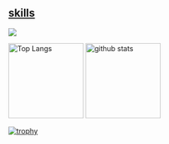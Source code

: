 <p>
  <a href="https://github.com/Dencyuman">
    <h2>skills</h2>
    <img src="https://skillicons.dev/icons?i=html,css,js,ts,py,fastapi,react,vite,materialui,sqlite,selenium,git,md" />
  </a>
</p>


<p> 
  <img alt="Top Langs" height="150px" src="https://github-readme-stats.vercel.app/api/top-langs/?username=Dencyuman&layout=compact&show_icons=true" />
  <img alt="github stats" height="150px" src="https://github-readme-stats.vercel.app/api?username=Dencyuman&show_icons=ture" />
</p>

[![trophy](https://github-profile-trophy.vercel.app/?username=Dencyuman&column=7)](https://github.com/ryo-ma/github-profile-trophy)
